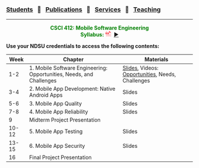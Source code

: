 ### [Students](stamlab.md) &nbsp;&nbsp;🌴&nbsp;&nbsp; [Publications](publications.md) &nbsp;&nbsp;🌴&nbsp;&nbsp; [Services](services.md) &nbsp;&nbsp;🌴&nbsp;&nbsp; [Teaching](teaching.md)
***
<style type="text/css">
.center{
  text-align:center; 
  display:block;
}
.centerImg {
  display: block;
  margin-left: 170px;  
}
</style>

<p class="center" style="color:green;">
<b>CSCI 412: Mobile Software Engineering</b> <br>
<b>Syllabus:</b> <a href="teaching/syllabus/412fall23.pdf" target="_blank"><img src="assets/img/pdficon.png" width="15" height="15"></a>&nbsp;&nbsp;<a href="https://youtu.be/XfkRyP2y3m0" target="_blank">▶️</a>
</p>
<b>Use your NDSU credentials to access the following contents:</b>

| Week  | Chapter                                                          | Materials                                                                                                                                                                                                             | 
|-------|------------------------------------------------------------------|-----------------------------------------------------------------------------------------------------------------------------------------------------------------------------------------------------------------------|
| 1-2   | 1. Mobile Software Engineering: Opportunities, Needs, and Challenges | <a href="https://docs.google.com/presentation/d/1PGR_GMHjxhzsd3vUVh8oclj61hf0_TI6vf9198AsQ7Y/edit?usp=sharing" target="_blank">Slides</a>, Videos: <a href="https://youtu.be/QuIbwxT3LMo" target="_blank">Opportunities</a>, Needs, Challenges |
| 3-4   | 2. Mobile App Development: Native Android Apps                   | Slides                                                                                                                                                                                                                |
| 5-6   | 3. Mobile App Quality                                            | Slides                                                                                                                                                                                                                |
| 7-8   | 4. Mobile App Reliability                                        | Slides                                                                                                                                                                                                                |
| 9     | Midterm Project Presentation                                     |                                                                                                                                                                                                                       |
| 10-12 | 5. Mobile App Testing                                            | Slides                                                                                                                                                                                                                |
| 13-15 | 6. Mobile App Security                                           | Slides                                                                                                                                                                                                                |
| 16    | Final Project Presentation                                       |                                                                                                                                                                                                                       |
